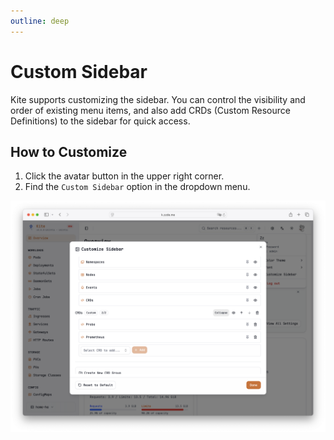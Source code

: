 ```yaml
---
outline: deep
---
```


# Custom Sidebar

Kite supports customizing the sidebar. You can control the visibility and order of existing menu items, and also add CRDs (Custom Resource Definitions) to the sidebar for quick access.

## How to Customize

1.  Click the avatar button in the upper right corner.
2.  Find the `Custom Sidebar` option in the dropdown menu.

![Custom Sidebar](../screenshots/custom-sidebar.png)
